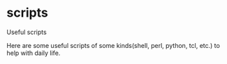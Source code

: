 # scripts
Useful scripts

Here are some useful scripts of some kinds(shell, perl, python, tcl, etc.) to help with daily life.
